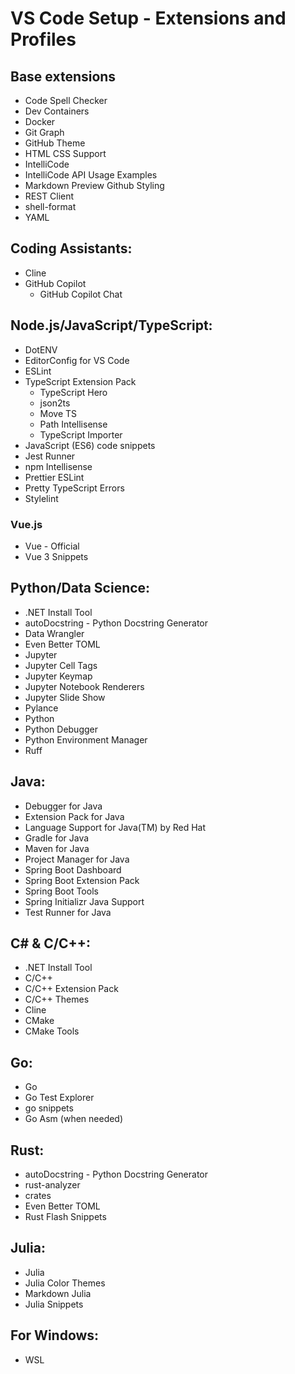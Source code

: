 # VS Code Setup - Extensions and Profiles

## Base extensions
- Code Spell Checker
- Dev Containers
- Docker
- Git Graph
- GitHub Theme
- HTML CSS Support
- IntelliCode
- IntelliCode API Usage Examples
- Markdown Preview Github Styling
- REST Client
- shell-format
- YAML

## Coding Assistants:
- Cline
- GitHub Copilot
  - GitHub Copilot Chat

## Node.js/JavaScript/TypeScript:
- DotENV
- EditorConfig for VS Code
- ESLint
- TypeScript Extension Pack
  - TypeScript Hero
  - json2ts
  - Move TS
  - Path Intellisense
  - TypeScript Importer
- JavaScript (ES6) code snippets
- Jest Runner
- npm Intellisense
- Prettier ESLint
- Pretty TypeScript Errors
- Stylelint

### Vue.js
- Vue - Official
- Vue 3 Snippets

## Python/Data Science:
- .NET Install Tool
- autoDocstring - Python Docstring Generator
- Data Wrangler
- Even Better TOML
- Jupyter
- Jupyter Cell Tags
- Jupyter Keymap
- Jupyter Notebook Renderers
- Jupyter Slide Show
- Pylance
- Python
- Python Debugger
- Python Environment Manager
- Ruff

## Java:
- Debugger for Java
- Extension Pack for Java
- Language Support for Java(TM) by Red Hat
- Gradle for Java
- Maven for Java
- Project Manager for Java
- Spring Boot Dashboard
- Spring Boot Extension Pack
- Spring Boot Tools
- Spring Initializr Java Support
- Test Runner for Java

## C# & C/C++:
- .NET Install Tool
- C/C++
- C/C++ Extension Pack
- C/C++ Themes
- Cline
- CMake
- CMake Tools

## Go:
- Go
- Go Test Explorer
- go snippets
- Go Asm (when needed)

## Rust:
- autoDocstring - Python Docstring Generator
- rust-analyzer
- crates
- Even Better TOML
- Rust Flash Snippets

## Julia:
- Julia
- Julia Color Themes
- Markdown Julia
- Julia Snippets

## For Windows:
- WSL
